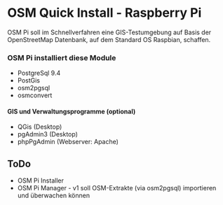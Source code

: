 # OSM Quick Install - Raspberry Pi
OSM Pi soll im Schnellverfahren eine GIS-Testumgebung auf Basis der OpenStreetMap Datenbank, auf dem Standard OS Raspbian, schaffen.

### OSM Pi installiert diese Module
+ PostgreSql 9.4
+ PostGis
+ osm2pgsql
+ osmconvert

#### GIS und Verwaltungsprogramme (optional)
+ QGis (Desktop)
+ pgAdmin3 (Desktop)
+ phpPgAdmin (Webserver: Apache)

## ToDo
+ OSM Pi Installer
+ OSM Pi Manager - v1 soll OSM-Extrakte (via osm2pgsql) importieren und überwachen können
